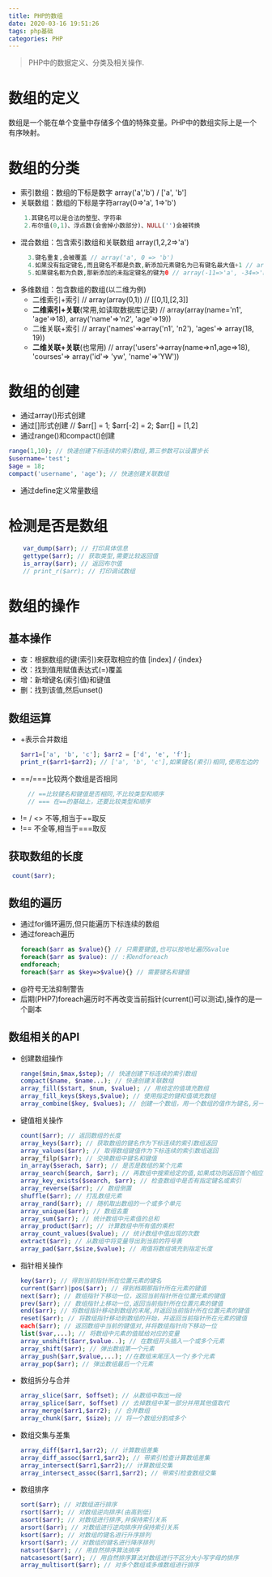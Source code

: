 ```yaml
---
title: PHP的数组
date: 2020-03-16 19:51:26
tags: php基础
categories: PHP
---
```

>PHP中的数据定义、分类及相关操作.

<!--more-->
# 数组的定义
数组是一个能在单个变量中存储多个值的特殊变量。PHP中的数组实际上是一个有序映射。

# 数组的分类
- 索引数组：数组的下标是数字 array('a','b') / ['a', 'b']
- 关联数组：数组的下标是字符array(0=>'a', 1=>'b')
   ```php
    1.其键名可以是合法的整型、字符串
    2.布尔值(0,1)、浮点数(会舍掉小数部分)、NULL('')会被转换
   ```
- 混合数组：包含索引数组和关联数组 array(1,2,2=>'a')
  ```php
    3.键名重复,会被覆盖 // array('a', 0 => 'b')
    4.如果没有指定键名,而且键名不都是负数,新添加元素键名为已有键名最大值+1 // array('a', 5=>'b', 19=>'e', 'f') ,f下标为20
    5.如果键名都为负数,那新添加的未指定键名的键为0 // array(-11=>'a', -34=>'b', 'c'), c下标为0
  ```
- 多维数组：包含数组的数组(以二维为例)
  -  二维索引+索引 // array(array(0,1)) // [[0,1],[2,3]]
  -  **二维索引+关联**(常用,如读取数据库记录) // array(array(name='n1', 'age'=>18), array('name'=>'n2', 'age'=>19))
  -  二维关联+索引 // array('names'=>array('n1', 'n2'), 'ages'=> array(18, 19))
  -  **二维关联+关联**(也常用) // array('users'=>array(name=>n1,age=>18), 'courses'=> array('id'=> 'yw', 'name'=>'YW'))


# 数组的创建
- 通过array()形式创建
- 通过[]形式创建 // $arr[] = 1; $arr[-2] = 2; $arr[] = [1,2]
- 通过range()和compact()创建
```php
range(1,10); // 快速创建下标连续的索引数组,第三参数可以设置步长
$username='test';
$age = 18;
compact('username', 'age'); // 快速创建关联数组
```
- 通过define定义常量数组

# 检测是否是数组
```php
    var_dump($arr); // 打印具体信息
    gettype($arr); // 获取类型,需要比较返回值
    is_array($arr); // 返回布尔值
    // print_r($arr); // 打印调试数组
```

# 数组的操作

## 基本操作
- 查：根据数组的键(索引)来获取相应的值 [index] / {index}
- 改：找到值用赋值表达式(=)覆盖
- 增：新增键名(索引值)和键值
- 删：找到该值,然后unset()

## 数组运算
- +表示合并数组
   ```php
   $arr1=['a', 'b', 'c']; $arr2 = ['d', 'e', 'f'];
   print_r($arr1+$arr2); // ['a', 'b', 'c'],如果键名(索引)相同,使用左边的
   ```
- ==/===比较两个数组是否相同
  ```php
    // ==比较键名和键值是否相同,不比较类型和顺序
    // === 在==的基础上，还要比较类型和顺序
  ```
- != / <> 不等,相当于==取反
- !== 不全等,相当于===取反

## 获取数组的长度
```php
 count($arr);
```

## 数组的遍历
- 通过for循环遍历,但只能遍历下标连续的数组
- 通过foreach遍历
    ```php
    foreach($arr as $value){} // 只需要键值,也可以按地址遍历&value
    foreach($arr as $value): // :和endforeach
    endforeach;
    foreach($arr as $key=>$value){} // 需要键名和键值
    ```
- @符号无法抑制警告
- 后期(PHP7)foreach遍历时不再改变当前指针(current()可以测试),操作的是一个副本
  
## 数组相关的API
- 创建数组操作
  ```php
  range($min,$max,$step); // 快速创建下标连续的索引数组
  compact($name, $name...); // 快速创建关联数组
  array_fill($start, $num, $value); // 用给定的值填充数组
  array_fill_keys($keys,$value); // 使用指定的键和值填充数组
  array_combine($key, $values); // 创建一个数组，用一个数组的值作为键名,另一个数组值作为值
  ```  
- 键值相关操作
    ```php
    count($arr); // 返回数组的长度
    array_keys($arr); // 获取数组的键名作为下标连续的索引数组返回
    array_values($arr); // 取得数组键值作为下标连续的索引数组返回
    array_filp($arr); // 交换数组中键名和键值
    in_array($serach, $arr); // 是否是数组的某个元素
    array_search($earch, $arr); // 再数组中搜索给定的值,如果成功则返回首个相应的键名
    array_key_exists($search, $arr); // 检查数组中是否有指定键名或索引
    array_reverse($arr); // 数组倒置
    shuffle($arr); // 打乱数组元素
    array_rand($arr); // 随机取出数组的一个或多个单元
    array_unique($arr); // 数组去重
    array_sum($arr); // 统计数组中元素值的总和
    array_product($arr); // 计算数组中所有值的乘积
    array_count_values($value); // 统计数组中值出现的次数
    extract($arr); // 从数组中将变量导出到当前的符号表
    array_pad($arr,$size,$value); // 用值将数组填充到指定长度
    ```  
- 指针相关操作
  ```php
  key($arr); // 得到当前指针所在位置元素的键名
  current($arr)|pos($arr); // 得到档期那指针所在元素的键值
  next($arr); // 数组指针下移动一位，返回当前指针所在位置元素的键值
  prev($arr); // 数组指针上移动一位,返回当前指针所在位置元素的键值
  end($arr); // 将数组指针移动到数组的末尾,并返回当前指针所在位置元素的键值
  reset($arr); // 将数组指针移动到数组的开始，并返回当前指针所在元素的键值
  each($arr); // 返回数组中当前的键值对,并将数组指针向下移动一位
  list($var,...); // 将数组中元素的值赋给对应的变量
  array_unshift($arr,$value..); // 在数组开头插入一个或多个元素
  array_shift($arr); // 弹出数组第一个元素
  array_push($arr,$value,...); //在数组末尾压入一个/多个元素
  array_pop($arr); // 弹出数组最后一个元素 
  ```
- 数组拆分与合并
  ```php
  array_slice($arr, $offset); // 从数组中取出一段
  array_splice($arr, $offset) // 去掉数组中某一部分并用其他值取代
  array_merge($arr1,$arr2); // 合并数组
  array_chunk($arr, $size); // 将一个数组分割成多个
  ``` 
- 数组交集与差集
  ```php
  array_diff($arr1,$arr2); // 计算数组差集
  array_diff_assoc($arr1,$arr2); // 带索引检查计算数组差集
  array_intersect($arr1,$arr2);// 计算数组交集
  array_intersect_assoc($arr1,$arr2); // 带索引检查数组交集
  ```  
- 数组排序
  ```php
  sort($arr); // 对数组进行排序
  rsort($arr); // 对数组逆向排序(由高到低)
  asort($arr); // 对数组进行排序,并保持索引关系
  arsort($arr); // 对数组进行逆向排序并保持索引关系
  ksort($arr); // 对数组的键名进行升序排列
  krsort($arr); // 对数组的键名进行降序排列
  natsort($arr); // 用自然排序算法排序
  natcasesort($arr); // 用自然排序算法对数组进行不区分大小写字母的排序
  array_multisort($arr); // 对多个数组或多维数组进行排序
  ```  